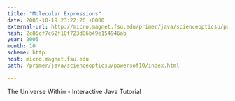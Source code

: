 ```yaml
---
title: "Molecular Expressions"
date: 2005-10-19 23:22:26 +0000
external-url: http://micro.magnet.fsu.edu/primer/java/scienceopticsu/powersof10/index.html
hash: 2c85cf7c62f10f723d86b49e154946ab
year: 2005
month: 10
scheme: http
host: micro.magnet.fsu.edu
path: /primer/java/scienceopticsu/powersof10/index.html

---
```


The Universe Within - Interactive Java Tutorial
